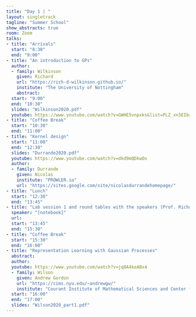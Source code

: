 ```yaml
---
title: "Day 1 | "
layout: singletrack
tagline: "Summer School"
show_abstracts: true
room: Zoom 
talks:
- title: "Arrivals"
  start: "8:30"
  end: "9:00"
- title: "An introduction to GPs"
  author:
  - family: Wilkinson
    given: Richard
    url: "https://rich-d-wilkinson.github.io/"
    institute: "The University of Nottingham"   
    abstract:
  start: "9:00"
  end: "10:30"
  slides: "Wilkinson2020.pdf"
  youtube: https://www.youtube.com/watch?v=GWHE5vnpxks&list=PLZ_xn3EIbxZHynuWRdYp4WDtpKm5Xo9Ge
- title: "Coffee Break"
  start: "10:30"
  end: "11:00"
- title: "Kernel design"
  start: "11:00"
  end: "12:30"
  slides: "Durrande2020.pdf"
  youtube: https://www.youtube.com/watch?v=dkd9mQDkwOo
  author:
  - family: Durrande
    given: Nicolas
    institute: "PROWLER.io"
    url: "https://sites.google.com/site/nicolasdurrandehomepage/"
- title: "Lunch"
  start: "12:30"
  end: "13:45"
- title: "Lab session 1 and round tables with the speakers (Prof. Richard Wilkinson and Dr. Nicolas Durrande)"
  speaker: "[notebook]"
  url:
  start: "13:45"
  end: "15:30"
- title: "Coffee Break"
  start: "15:30"
  end: "16:00"
- title: "Representation Learning with Gaussian Processes"
  abstract:
  author:
  youtube: https://www.youtube.com/watch?v=jq8A4keABx4
  - family: Wilson
    given: Andrew Gordon
    url: "https://cims.nyu.edu/~andrewgw/"
    institute: "Courant Institute of Mathematical Sciences and Center for Data Science, New York University"
  start: "16:00"
  end: "17:00"
  slides: "Wilson2020_part1.pdf"
---
```


